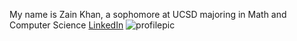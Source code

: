 My name is Zain Khan, a sophomore at UCSD majoring in Math and Computer Science
[LinkedIn](https://www.linkedin.com/in/zain-n-khan)
![profilepic](https://user-images.githubusercontent.com/68146410/113223918-16520100-923f-11eb-805c-faac6e9c747c.png)


